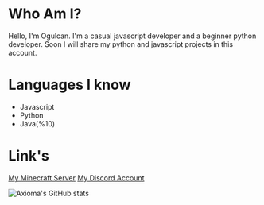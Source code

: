 Who Am I?
===============

Hello, I'm Ogulcan. I'm a casual javascript developer and a beginner python developer. Soon I will share my python and javascript projects in this account.

Languages I know
===============
- Javascript
- Python
- Java(%10)

Link's
===============
[My Minecraft Server](https://stormnw.pw) [My Discord Account](https://discord.com/users/418081929980674070)


![Axioma's GitHub stats](https://github-readme-stats.vercel.app/api?username=Axioma04&show_icons=true&theme=radical)
